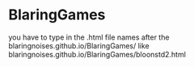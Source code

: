 # BlaringGames
you have to type in the .html file names after the blaringnoises.github.io/BlaringGames/ like blaringnoises.github.io/BlaringGames/bloonstd2.html
